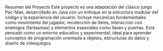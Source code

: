 Resumen del Proyecto
Este proyecto es una adaptación del clásico juego Pac-Man, desarrollado en Java con un enfoque en la estructura modular del código y la experiencia del usuario. 
Incluye mecánicas fundamentales como movimiento del jugador, recolección de ítems, interacción con enemigos (fantasmas) y elementos especiales como llaves y puertas. 
Está pensado como un entorno educativo y experimental, ideal para aprender conceptos de programación orientada a objetos, estructuras de datos y diseño de videojuegos.
